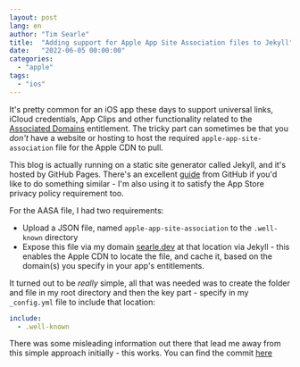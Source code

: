 ```yaml
---
layout: post
lang: en
author: "Tim Searle"
title:  "Adding support for Apple App Site Association files to Jekyll"
date:   "2022-06-05 00:00:00"
categories: 
  - "apple"
tags:
  - "ios"
---
```


It's pretty common for an iOS app these days to support universal links, iCloud credentials, App Clips and other functionality related to the [Associated Domains](https://developer.apple.com/documentation/bundleresources/entitlements/com_apple_developer_associated-domains) entitlement. The tricky part can sometimes be that you _don't_ have a website or hosting to host the required `apple-app-site-association` file for the Apple CDN to pull.

This blog is actually running on a static site generator called Jekyll, and it's hosted by GitHub Pages. There's an excellent [guide](https://docs.github.com/en/pages/setting-up-a-github-pages-site-with-jekyll) from GitHub if you'd like to do something similar - I'm also using it to satisfy the App Store privacy policy requirement too.

For the AASA file, I had two requirements:

* Upload a JSON file, named `apple-app-site-association` to the `.well-known` directory
* Expose this file via my domain [searle.dev](https://searle.dev) at that location via Jekyll - this enables the Apple CDN to locate the file, and cache it, based on the domain(s) you specify in your app's entitlements.

It turned out to be _really_ simple, all that was needed was to create the folder and file in my root directory and then the key part - specify in my `_config.yml` file to include that location:

```yml
include: 
  - .well-known
```

There was some misleading information out there that lead me away from this simple approach initially - this works. You can find the commit [here](https://github.com/timsearle/timsearle.github.io/commit/b04b67860db4d1b080c3ca7bee466d71b03113ea)
